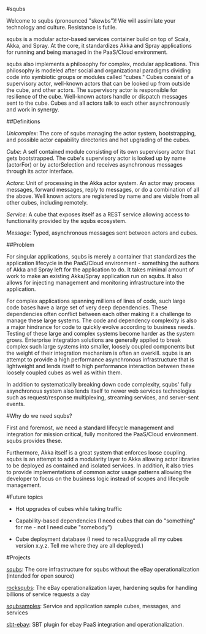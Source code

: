 
#squbs

Welcome to squbs (pronounced "skewbs")! We will assimilate your technology and culture. Resistance is futile.

squbs is a modular actor-based services container build on top of Scala, Akka, and Spray. At the core, it standardizes Akka and Spray applications for running and being managed in the PaaS/Cloud environment.

squbs also implements a philosophy for complex, modular applications. This philosophy is modeled after social and organizational paradigms dividing code into symbiotic groups or modules called "cubes." Cubes consist of a supervisory actor, well-known actors that can be looked up from outside the cube, and other actors. The supervisory actor is responsible for resilience of the cube. Well-known actors handle or dispatch messages sent to the cube. Cubes and all actors talk to each other asynchronously and work in synergy.


##Definitions


*Unicomplex*: The core of squbs managing the actor system, bootstrapping, and possible actor capability directories and hot upgrading of the cubes.

*Cube*: A self contained module consisting of its own supervisory actor that gets bootstrapped. The cube's supervisory actor is looked up by name (actorFor) or by actorSelection and receives asynchronous messages through its actor interface.

*Actors*: Unit of processing in the Akka actor system. An actor may process messages, forward messages, reply to messages, or do a combination of all the above. Well known actors are registered by name and are visible from all other cubes, including remotely.

*Service*: A cube that exposes itself as a REST service allowing access to functionality provided by the squbs ecosystem.

*Message*: Typed, asynchronous messages sent between actors and cubes.


##Problem

For singular applications, squbs is merely a container that standardizes the application lifecycle in the PaaS/Cloud environment - something the authors of Akka and Spray left for the application to do. It takes minimal amount of work to make an existing Akka/Spray application run on squbs. It also allows for injecting management and monitoring infrastructure into the application.

For complex applications spanning millions of lines of code, such large code bases have a large set of very deep dependencies. These dependencies often conflict between each other making it a challenge to manage these large systems. The code and dependency complexity is also a major hindrance for code to quickly evolve according to business needs. Testing of these large and complex systems become harder as the system grows. Enterprise integration solutions are generally applied to break complex such large systems into smaller, loosely coupled components but the weight of their integration mechanism is often an overkill. squbs is an attempt to provide a high performance asynchronous infrastructure that is lightweight and lends itself to high performance interaction between these loosely coupled cubes as well as within them.

In addition to systematically breaking down code complexity, squbs' fully asynchronous system also lends itself to newer web services technologies such as request/response multiplexing, streaming services, and server-sent events.


#Why do we need squbs?

First and foremost, we need a standard lifecycle management and integration for mission critical, fully monitored the PaaS/Cloud environment. squbs provides these.

Furthermore, Akka itself is a great system that enforces loose coupling. squbs is an attempt to add a modularity layer to Akka allowing actor libraries to be deployed as contained and isolated services. In addition, it also tries to provide implementations of common actor usage patterns allowing the developer to focus on the business logic instead of scopes and lifecycle management.


#Future topics

* Hot upgrades of cubes while taking traffic

* Capability-based dependencies (I need cubes that can do "something" for me - not I need cube "somebody")

* Cube deployment database (I need to recall/upgrade all my cubes version x.y.z. Tell me where they are all deployed.)


#Projects

[squbs](https://github.scm.corp.ebay.com/Squbs/squbs): The core infrastructure for squbs without the eBay operationalization (intended for open source)

[rocksqubs](https://github.scm.corp.ebay.com/Squbs/rocksqubs): The eBay operationalization layer, hardening squbs for handling billions of service requests a day

[squbsamples](https://github.scm.corp.ebay.com/Squbs/squbs-samples): Service and application sample cubes, messages, and services

[sbt-ebay](https://github.scm.corp.ebay.com/Squbs/sbt-ebay): SBT plugin for ebay PaaS integration and operationalization.

